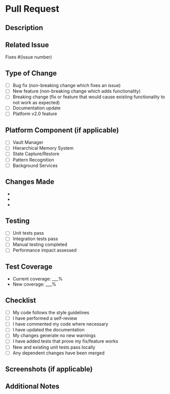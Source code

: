 # Pull Request

## Description
<!-- Provide a brief description of the changes -->

## Related Issue
<!-- Link to the issue this PR addresses -->
Fixes #(issue number)

## Type of Change
<!-- Mark relevant options with an "x" -->
- [ ] Bug fix (non-breaking change which fixes an issue)
- [ ] New feature (non-breaking change which adds functionality)
- [ ] Breaking change (fix or feature that would cause existing functionality to not work as expected)
- [ ] Documentation update
- [ ] Platform v2.0 feature

## Platform Component (if applicable)
- [ ] Vault Manager
- [ ] Hierarchical Memory System
- [ ] State Capture/Restore
- [ ] Pattern Recognition
- [ ] Background Services

## Changes Made
<!-- List the specific changes made -->
- 
- 
- 

## Testing
<!-- Describe the tests you ran -->
- [ ] Unit tests pass
- [ ] Integration tests pass
- [ ] Manual testing completed
- [ ] Performance impact assessed

## Test Coverage
<!-- Include coverage percentage if relevant -->
- Current coverage: ___%
- New coverage: ___%

## Checklist
- [ ] My code follows the style guidelines
- [ ] I have performed a self-review
- [ ] I have commented my code where necessary
- [ ] I have updated the documentation
- [ ] My changes generate no new warnings
- [ ] I have added tests that prove my fix/feature works
- [ ] New and existing unit tests pass locally
- [ ] Any dependent changes have been merged

## Screenshots (if applicable)
<!-- Add screenshots to help explain your changes -->

## Additional Notes
<!-- Any additional information that reviewers should know -->